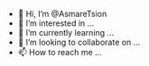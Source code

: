 - 👋 Hi, I’m @AsmareTsion
- 👀 I’m interested in ...
- 🌱 I’m currently learning ...
- 💞️ I’m looking to collaborate on ...
- 📫 How to reach me ...

<!---
AsmareTsion/AsmareTsion is a ✨ special ✨ repository because its `README.md` (this file) appears on your GitHub profile.
You can click the Preview link to take a look at your changes.
--->
